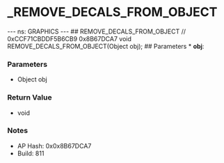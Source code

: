 # _REMOVE_DECALS_FROM_OBJECT

--- ns: GRAPHICS --- ## REMOVE_DECALS_FROM_OBJECT  // 0xCCF71CBDDF5B6CB9 0x8B67DCA7 void REMOVE_DECALS_FROM_OBJECT(Object obj);   ## Parameters * **obj**:

### Parameters
* Object obj

### Return Value
* void

### Notes
* AP Hash: 0x0x8B67DCA7
* Build: 811

